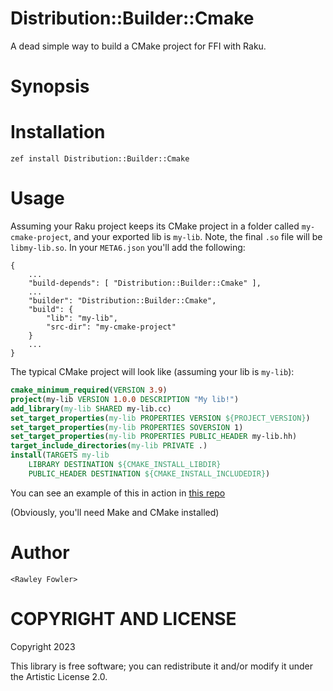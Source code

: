 Distribution::Builder::Cmake
====
A dead simple way to build a CMake project for FFI with Raku.

Synopsis
========

Installation
=========
```shell
zef install Distribution::Builder::Cmake
```

Usage
=========
Assuming your Raku project keeps its CMake project in a folder called `my-cmake-project`, and your exported lib is `my-lib`. 
Note, the final `.so` file will be `libmy-lib.so`.
In your `META6.json` you'll add the following:
```
{ 
    ...
    "build-depends": [ "Distribution::Builder::Cmake" ],
    ...
    "builder": "Distribution::Builder::Cmake",
    "build": {
        "lib": "my-lib",
        "src-dir": "my-cmake-project"
    }
    ...
}
```

The typical CMake project will look like (assuming your lib is `my-lib`):
```cmake
cmake_minimum_required(VERSION 3.9)
project(my-lib VERSION 1.0.0 DESCRIPTION "My lib!")
add_library(my-lib SHARED my-lib.cc)
set_target_properties(my-lib PROPERTIES VERSION ${PROJECT_VERSION})
set_target_properties(my-lib PROPERTIES SOVERSION 1)
set_target_properties(my-lib PROPERTIES PUBLIC_HEADER my-lib.hh)
target_include_directories(my-lib PRIVATE .)
install(TARGETS my-lib
	LIBRARY DESTINATION ${CMAKE_INSTALL_LIBDIR}
	PUBLIC_HEADER DESTINATION ${CMAKE_INSTALL_INCLUDEDIR})
```

You can see an example of this in action in [this repo](https://github.com/rawleyfowler/Raku-Cpp-Example)

(Obviously, you'll need Make and CMake installed)

Author
======

    <Rawley Fowler>

COPYRIGHT AND LICENSE
=====================

Copyright 2023 

This library is free software; you can redistribute it and/or modify it under the Artistic License 2.0.
